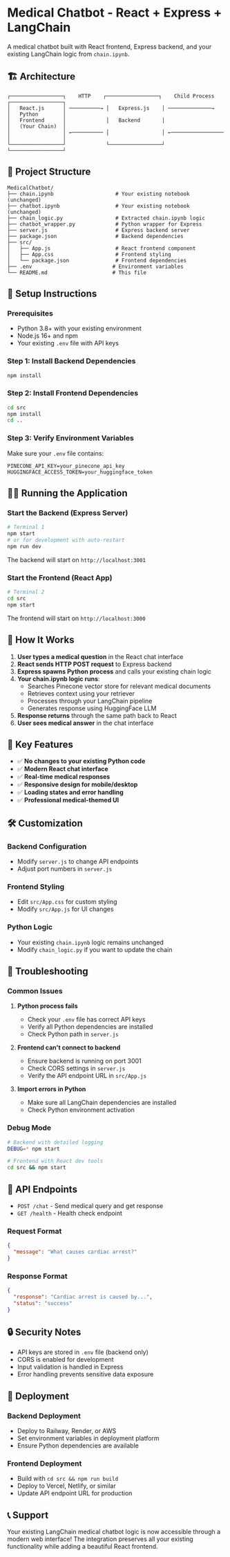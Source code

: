 # Medical Chatbot - React + Express + LangChain

A medical chatbot built with React frontend, Express backend, and your existing LangChain logic from `chain.ipynb`.

## 🏗️ Architecture

```
┌─────────────────┐    HTTP    ┌─────────────────┐    Child Process    ┌─────────────────┐
│   React.js      │ ──────────→ │   Express.js    │ ──────────────→    │   Python        │
│   Frontend      │             │   Backend       │                    │   (Your Chain)  │
│                 │ ←────────── │                 │ ←───────────────── │                 │
└─────────────────┘             └─────────────────┘                    └─────────────────┘
```

## 📁 Project Structure

```
MedicalChatbot/
├── chain.ipynb                    # Your existing notebook (unchanged)
├── chatbot.ipynb                  # Your existing notebook (unchanged)
├── chain_logic.py                 # Extracted chain.ipynb logic
├── chatbot_wrapper.py             # Python wrapper for Express
├── server.js                      # Express backend server
├── package.json                   # Backend dependencies
├── src/
│   ├── App.js                     # React frontend component
│   ├── App.css                    # Frontend styling
│   └── package.json               # Frontend dependencies
├── .env                          # Environment variables
└── README.md                     # This file
```

## 🚀 Setup Instructions

### Prerequisites
- Python 3.8+ with your existing environment
- Node.js 16+ and npm
- Your existing `.env` file with API keys

### Step 1: Install Backend Dependencies
```bash
npm install
```

### Step 2: Install Frontend Dependencies
```bash
cd src
npm install
cd ..
```

### Step 3: Verify Environment Variables
Make sure your `.env` file contains:
```
PINECONE_API_KEY=your_pinecone_api_key
HUGGINGFACE_ACCESS_TOKEN=your_huggingface_token
```

## 🏃‍♂️ Running the Application

### Start the Backend (Express Server)
```bash
# Terminal 1
npm start
# or for development with auto-restart
npm run dev
```

The backend will start on `http://localhost:3001`

### Start the Frontend (React App)
```bash
# Terminal 2
cd src
npm start
```

The frontend will start on `http://localhost:3000`

## 🔧 How It Works

1. **User types a medical question** in the React chat interface
2. **React sends HTTP POST request** to Express backend
3. **Express spawns Python process** and calls your existing chain logic
4. **Your chain.ipynb logic runs**:
   - Searches Pinecone vector store for relevant medical documents
   - Retrieves context using your retriever
   - Processes through your LangChain pipeline
   - Generates response using HuggingFace LLM
5. **Response returns** through the same path back to React
6. **User sees medical answer** in the chat interface

## 🎯 Key Features

- ✅ **No changes to your existing Python code**
- ✅ **Modern React chat interface**
- ✅ **Real-time medical responses**
- ✅ **Responsive design for mobile/desktop**
- ✅ **Loading states and error handling**
- ✅ **Professional medical-themed UI**

## 🛠️ Customization

### Backend Configuration
- Modify `server.js` to change API endpoints
- Adjust port numbers in `server.js`

### Frontend Styling
- Edit `src/App.css` for custom styling
- Modify `src/App.js` for UI changes

### Python Logic
- Your existing `chain.ipynb` logic remains unchanged
- Modify `chain_logic.py` if you want to update the chain

## 🐛 Troubleshooting

### Common Issues

1. **Python process fails**
   - Check your `.env` file has correct API keys
   - Verify all Python dependencies are installed
   - Check Python path in `server.js`

2. **Frontend can't connect to backend**
   - Ensure backend is running on port 3001
   - Check CORS settings in `server.js`
   - Verify the API endpoint URL in `src/App.js`

3. **Import errors in Python**
   - Make sure all LangChain dependencies are installed
   - Check Python environment activation

### Debug Mode
```bash
# Backend with detailed logging
DEBUG=* npm start

# Frontend with React dev tools
cd src && npm start
```

## 📝 API Endpoints

- `POST /chat` - Send medical query and get response
- `GET /health` - Health check endpoint

### Request Format
```json
{
  "message": "What causes cardiac arrest?"
}
```

### Response Format
```json
{
  "response": "Cardiac arrest is caused by...",
  "status": "success"
}
```

## 🔒 Security Notes

- API keys are stored in `.env` file (backend only)
- CORS is enabled for development
- Input validation is handled in Express
- Error handling prevents sensitive data exposure

## 🚀 Deployment

### Backend Deployment
- Deploy to Railway, Render, or AWS
- Set environment variables in deployment platform
- Ensure Python dependencies are available

### Frontend Deployment
- Build with `cd src && npm run build`
- Deploy to Vercel, Netlify, or similar
- Update API endpoint URL for production

## 📞 Support

Your existing LangChain medical chatbot logic is now accessible through a modern web interface! The integration preserves all your existing functionality while adding a beautiful React frontend.
